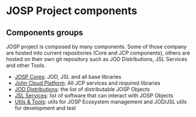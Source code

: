 # JOSP Project components

## Components groups

JOSP project is composed by many components. Some of those company are hosted
into current repositories (Core and JCP components), others are hosted on their
own git repository such as JOD Distributions, JSL Services and other Tools.

* [JOSP Cores](josp/README.md): JOD, JSL and all base libraries
* [John Cloud Platform](jcp/README.md): All JCP services and required libraries
* [JOD Distributions](jod_distributions.md): the list of distributable JOSP Objects
* [JSL Services](jsl_services.md): list of software that can interact with JOSP Objects
* [Utils & Tools](tools.md): utils for JOSP Ecosystem management and JOD/JSL utils for development and test
